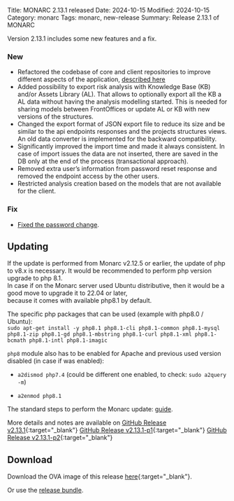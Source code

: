 Title: MONARC 2.13.1 released
Date: 2024-10-15
Modified: 2024-10-15
Category: monarc
Tags: monarc, new-release
Summary: Release 2.13.1 of MONARC

Version 2.13.1 includes some new features and a fix.

### New

- Refactored the codebase of core and client repositories to improve different aspects of the application, [described here](https://github.com/monarc-project/MonarcAppBO/releases/tag/v2.13.1) 
- Added possibility to export risk analysis with Knowledge Base (KB) and/or Assets Library (AL). That allows to optionally export all the KB a AL data without having the analysis modelling started. This is needed for sharing models between FrontOffices or update AL or KB with new versions of the structures.
- Changed the export format of JSON export file to reduce its size and be similar to the api endpoints responses and the projects structures views. An old data converter is implemented for the backward compatibility.
- Significantly improved the import time and made it always consistent. In case of import issues the data are not inserted, there are saved in the DB only at the end of the process (transactional approach).
- Removed extra user’s information from password reset response and removed the endpoint access by the other users.
- Restricted analysis creation based on the models that are not available for the client.

### Fix

- [Fixed the password change](https://github.com/monarc-project/MonarcAppFO/discussions/523).


## Updating

If the update is performed from Monarc v2.12.5 or earlier, the update of php to v8.x is necessary.
It would be recommended to perform php version upgrade to php 8.1.  
In case if on the Monarc server used Ubuntu distributive, then it would be a good move to upgrade it to 22.04 or later,    
because it comes with available php8.1 by default.


The specific php packages that can be used (example with php8.0 / Ubuntu):    
`sudo apt-get install -y php8.1 php8.1-cli php8.1-common php8.1-mysql php8.1-zip php8.1-gd php8.1-mbstring php8.1-curl php8.1-xml php8.1-bcmath php8.1-intl php8.1-imagic`


`php8` module also has to be enabled for Apache and previous used version disabled (in case if was enabled):

- `a2dismod php7.4` (could be different one enabled, to check: `sudo a2query -m`)

- `a2enmod php8.1`


The standard steps to perform the Monarc update:
[guide](https://monarc.lu/documentation/technical-guide/#monarc-update).

More details and notes are available on
[GitHub Release v2.13.1](https://github.com/monarc-project/MonarcAppFO/releases/tag/v2.13.1){:target="_blank"}
[GitHub Release v2.13.1-p1](https://github.com/monarc-project/MonarcAppFO/releases/tag/v2.13.1-p1){:target="_blank"}
[GitHub Release v2.13.1-p2](https://github.com/monarc-project/MonarcAppFO/releases/tag/v2.13.1-p2){:target="_blank"}

## Download

Download the OVA image of this release
[here](https://vm.monarc.lu/MONARC_v2.13.1-p2@19346ac/){:target="_blank"}.

Or use the [release bundle](https://github.com/monarc-project/MonarcAppFO/releases/download/v2.13.1-p2/MonarcAppFO-v2.13.1-p2.tar.gz).

